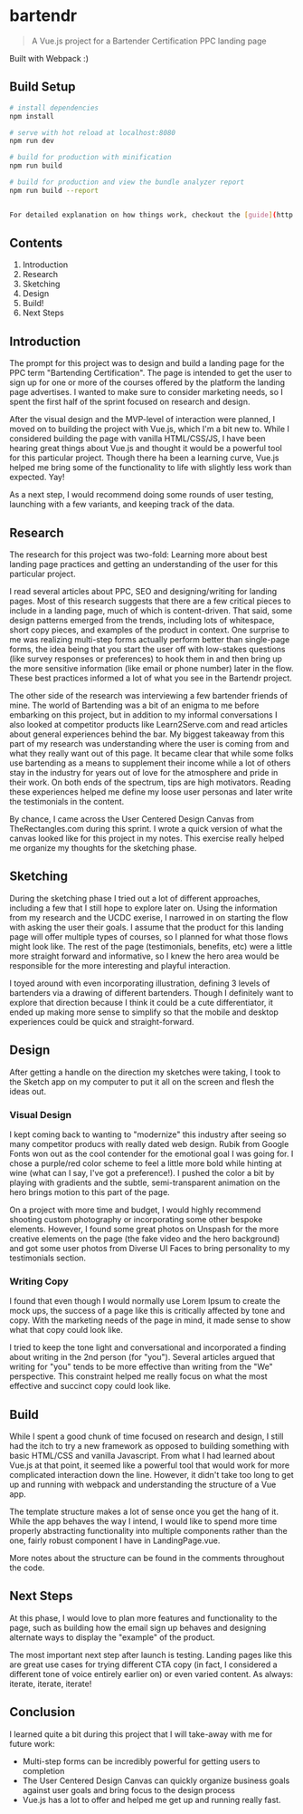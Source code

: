 # bartendr

> A Vue.js project for a Bartender Certification PPC landing page

Built with Webpack :)


## Build Setup

``` bash
# install dependencies
npm install

# serve with hot reload at localhost:8080
npm run dev

# build for production with minification
npm run build

# build for production and view the bundle analyzer report
npm run build --report


For detailed explanation on how things work, checkout the [guide](http://vuejs-templates.github.io/webpack/) and [docs for vue-loader](http://vuejs.github.io/vue-loader).
```

## Contents

1. Introduction
2. Research
3. Sketching
4. Design
5. Build!
6. Next Steps

## Introduction

The prompt for this project was to design and build a landing page for the PPC term "Bartending Certification". The page is intended to get the user to sign up for one or more of the courses offered by the platform the landing page advertises. I wanted to make sure to consider marketing needs, so I spent the first half of the sprint focused on research and design. 

After the visual design and the MVP-level of interaction were planned, I moved on to building the project with Vue.js, which I'm a bit new to. While I considered building the page with vanilla HTML/CSS/JS, I have been hearing great things about Vue.js and thought it would be a powerful tool for this particular project. Though there ha been a learning curve, Vue.js helped me bring some of the functionality to life with slightly less work than expected. Yay!

As a next step, I would recommend doing some rounds of user testing, launching with a few variants, and keeping track of the data. 

## Research

The research for this project was two-fold: Learning more about best landing page practices and getting an understanding of the user for this particular project. 

I read several articles about PPC, SEO and designing/writing for landing pages. Most of this research suggests that there are a few critical pieces to include in a landing page, much of which is content-driven. That said, some design patterns emerged from the trends, including lots of whitespace, short copy pieces, and examples of the product in context. One surprise to me was realizing multi-step forms actually perform better than single-page forms, the idea being that you start the user off with low-stakes questions (like survey responses or preferences) to hook them in and then bring up the more sensitive information (like email or phone number) later in the flow. These best practices informed a lot of what you see in the Bartendr project.

The other side of the research was interviewing a few bartender friends of mine. The world of Bartending was a bit of an enigma to me before embarking on this project, but in addition to my informal conversations I also looked at competitor products like Learn2Serve.com and read articles about general experiences behind the bar. My biggest takeaway from this part of my research was understanding where the user is coming from and what they really want out of this page. It became clear that while some folks use bartending as a means to supplement their income while a lot of others stay in the industry for years out of love for the atmosphere and pride in their work. On both ends of the spectrum, tips are high motivators. Reading these experiences helped me define my loose user personas and later write the testimonials in the content.

By chance, I came across the User Centered Design Canvas from TheRectangles.com during this sprint. I wrote a quick version of what the canvas looked like for this project in my notes. This exercise really helped me organize my thoughts for the sketching phase.

## Sketching

During the sketching phase I tried out a lot of different approaches, including a few that I still hope to explore later on. Using the information from my research and the UCDC exerise, I narrowed in on starting the flow with asking the user their goals. I assume that the product for this landing page will offer multiple types of courses, so I planned for what those flows might look like. The rest of the page (testimonials, benefits, etc) were a little more straight forward and informative, so I knew the hero area would be responsible for the more interesting and playful interaction. 

I toyed around with even incorporating illustration, defining 3 levels of bartenders via a drawing of different bartenders. Though I definitely want to explore that direction because I think it could be a cute differentiator, it ended up making more sense to simplify so that the mobile and desktop experiences could be quick and straight-forward.



## Design

After getting a handle on the direction my sketches were taking, I took to the Sketch app on my computer to put it all on the screen and flesh the ideas out. 

### Visual Design

I kept coming back to wanting to "modernize" this industry after seeing so many competitor producs with really dated web design. Rubik from Google Fonts won out as the cool contender for the emotional goal I was going for. I chose a purple/red color scheme to feel a little more bold while hinting at wine (what can I say, I've got a preference!). I pushed the color a bit by playing with gradients and the subtle, semi-transparent animation on the hero brings motion to this part of the page.


On a project with more time and budget, I would highly recommend shooting custom photography or incorporating some other bespoke elements. However, I found some great photos on Unspash for the more creative elements on the page (the fake video and the hero background) and got some user photos from Diverse UI Faces to bring personality to my testimonials section.


### Writing Copy

I found that even though I would normally use Lorem Ipsum to create the mock ups, the success of a page like this is critically affected by tone and copy. With the marketing needs of the page in mind, it made sense to show what that copy could look like. 

I tried to keep the tone light and conversational and incorporated a finding about writing in the 2nd person (for "you"). Several articles argued that writing for "you" tends to be more effective than writing from the "We" perspective. This constraint helped me really focus on what the most effective and succinct copy could look like.



## Build

While I spent a good chunk of time focused on research and design, I still had the itch to try a new framework as opposed to building something with basic HTML/CSS and vanilla Javascript. From what I had learned about Vue.js at that point, it seemed like a powerful tool that would work for more complicated interaction down the line. However, it didn't take too long to get up and running with webpack and understanding the structure of a Vue app. 

The template structure makes a lot of sense once you get the hang of it. While the app behaves the way I intend, I would like to spend more time properly abstracting functionality into multiple components rather than the one, fairly robust component I have in LandingPage.vue.

More notes about the structure can be found in the comments throughout the code.


## Next Steps

At this phase, I would love to plan more features and functionality to the page, such as building how the email sign up behaves and designing alternate ways to display the "example" of the product.

The most important next step after launch is testing. Landing pages like this are great use cases for trying different CTA copy (in fact, I considered a different tone of voice entirely earlier on) or even varied content. As always: iterate, iterate, iterate!


## Conclusion

I learned quite a bit during this project that I will take-away with me for future work:

* Multi-step forms can be incredibly powerful for getting users to completion
* The User Centered Design Canvas can quickly organize business goals against user goals and bring focus to the design process
* Vue.js has a lot to offer and helped me get up and running really fast.

